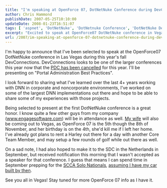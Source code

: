 ```yaml
---
title: "I'm speaking at OpenForce 07, DotNetNuke Conference during DevConnections"
author: Chris Hammond
publishDate: 2007-05-25T10:10:00
updateDate: 2008-01-23T16:51:07
tags: [ 'aspnet', 'DotNetNuke', 'DotNetnuke Conference', 'DotNetNuke Development', 'OpenForce 07' ]
excerpt: "Excited to speak at OpenForce07 DotNetNuke conference in Vegas on \"Portal Administration Best Practices.\" Get insights from my 4+ years of DNN experience!"
url: /2007/im-speaking-at-openforce-07-dotnetnuke-conference-during-devconnections  # Use the generated URL with year
---
```

<P mce_keep="true">I'm happy to announce that I've been selected to speak at the OpenForce07 DotNetNuke conference in Las Vegas during this year's fall DevConnections. DevConnections looks to be one of the larger conferences this year now that the <A class="" href="https://blogs.msdn.com/pdc/archive/2007/05/24/pdc-update.aspx" target=_blank mce_href="https://blogs.msdn.com/pdc/archive/2007/05/24/pdc-update.aspx">PDC has been cancelled</A> for this year. I'll be presenting on "Portal Administration Best Practices". </P> <P mce_keep="true">I look forward to sharing what I've learned over the last 4+ years working with DNN in corporate and noncorporate environments, I've worked on some of the largest DNN implementations out there and hope to be able to share some of my experiences with those projects.</P> <P mce_keep="true">Being selected to present at the first DotNetNuke conference is a great honor. I know quite a few other guys from my company (<A href="https://www.engagesoftware.com/">www.engagesoftware.com</A>) will be in attendance as well. <A class="" href="https://www.nataliehammond.com/" target=_blank mce_href="https://www.nataliehammond.com/">My wife</A> will also be coming out to Vegas, as OpenForce 07 is the 5th though the 8th of November, and her birthday is on the 4th, she'd kill me if I left her home. I've already got plans to rent a Harley out there for a day with another Core Team Member, and may setup a few rounds of golf while out there as well.</P> <P mce_keep="true">On a sad note, I had also hoped to make it to the SDC in the Netherlands in September, but received notification this morning that I wasn't accepted as a speaker for that conference. I guess that means I can spend time in September prepping for the <A class="" title="SCCA Solo Nationals" href="https://www.scca.com/Event/Event.asp?Ref=07-solo-nats" mce_href="https://www.scca.com/Event/Event.asp?Ref=07-solo-nats">SCCA Solo Nationals</A>, <A class="" title="Datsun 240z" href="https://www.project240z.com/" mce_href="https://www.project240z.com/">assuming I have my car built by then</A>.</P> <P mce_keep="true">See you all in Vegas! Stay tuned for more OpenForce 07 info as I have it.</P>

